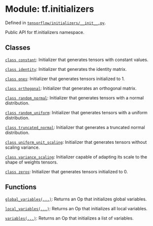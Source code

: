 <div itemscope itemtype="http://developers.google.com/ReferenceObject">
<meta itemprop="name" content="tf.initializers" />
</div>

# Module: tf.initializers



Defined in [`tensorflow/initializers/__init__.py`](https://www.tensorflow.org/code/tensorflow/initializers/__init__.py).

Public API for tf.initializers namespace.

## Classes

[`class constant`](../tf/constant_initializer.md): Initializer that generates tensors with constant values.

[`class identity`](../tf/initializers/identity.md): Initializer that generates the identity matrix.

[`class ones`](../tf/ones_initializer.md): Initializer that generates tensors initialized to 1.

[`class orthogonal`](../tf/orthogonal_initializer.md): Initializer that generates an orthogonal matrix.

[`class random_normal`](../tf/random_normal_initializer.md): Initializer that generates tensors with a normal distribution.

[`class random_uniform`](../tf/random_uniform_initializer.md): Initializer that generates tensors with a uniform distribution.

[`class truncated_normal`](../tf/truncated_normal_initializer.md): Initializer that generates a truncated normal distribution.

[`class uniform_unit_scaling`](../tf/uniform_unit_scaling_initializer.md): Initializer that generates tensors without scaling variance.

[`class variance_scaling`](../tf/variance_scaling_initializer.md): Initializer capable of adapting its scale to the shape of weights tensors.

[`class zeros`](../tf/zeros_initializer.md): Initializer that generates tensors initialized to 0.

## Functions

[`global_variables(...)`](../tf/global_variables_initializer.md): Returns an Op that initializes global variables.

[`local_variables(...)`](../tf/local_variables_initializer.md): Returns an Op that initializes all local variables.

[`variables(...)`](../tf/variables_initializer.md): Returns an Op that initializes a list of variables.

